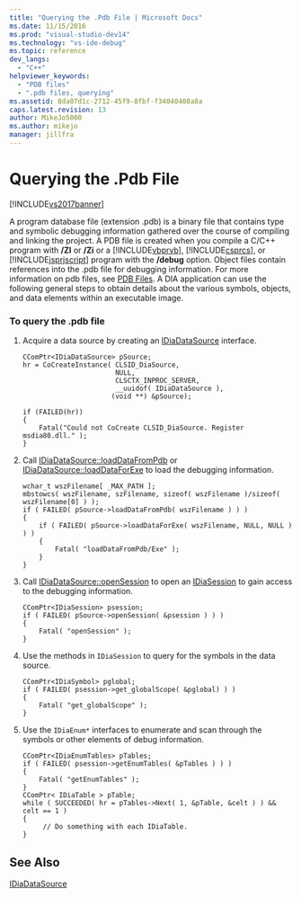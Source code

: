 ```yaml
---
title: "Querying the .Pdb File | Microsoft Docs"
ms.date: 11/15/2016
ms.prod: "visual-studio-dev14"
ms.technology: "vs-ide-debug"
ms.topic: reference
dev_langs: 
  - "C++"
helpviewer_keywords: 
  - "PDB files"
  - ".pdb files, querying"
ms.assetid: 8da07d1c-2712-45f9-8fbf-f34040408a8a
caps.latest.revision: 13
author: MikeJo5000
ms.author: mikejo
manager: jillfra
---
```

# Querying the .Pdb File
[!INCLUDE[vs2017banner](../../includes/vs2017banner.md)]

A program database file (extension .pdb) is a binary file that contains type and symbolic debugging information gathered over the course of compiling and linking the project. A PDB file is created when you compile a C/C++ program with **/ZI** or **/Zi** or a [!INCLUDE[vbprvb](../../includes/vbprvb-md.md)], [!INCLUDE[csprcs](../../includes/csprcs-md.md)], or [!INCLUDE[jsprjscript](../../includes/jsprjscript-md.md)] program with the **/debug** option. Object files contain references into the .pdb file for debugging information. For more information on pdb files, see [PDB Files](http://msdn.microsoft.com/1761c84e-8c2c-4632-9649-b5f99964ed3f). A DIA application can use the following general steps to obtain details about the various symbols, objects, and data elements within an executable image.  
  
### To query the .pdb file  
  
1. Acquire a data source by creating an [IDiaDataSource](../../debugger/debug-interface-access/idiadatasource.md) interface.  
  
    ```cpp#  
    CComPtr<IDiaDataSource> pSource;  
    hr = CoCreateInstance( CLSID_DiaSource,  
                           NULL,  
                           CLSCTX_INPROC_SERVER,  
                           __uuidof( IDiaDataSource ),  
                          (void **) &pSource);  
  
    if (FAILED(hr))  
    {  
        Fatal("Could not CoCreate CLSID_DiaSource. Register msdia80.dll." );  
    }  
    ```  
  
2. Call [IDiaDataSource::loadDataFromPdb](../../debugger/debug-interface-access/idiadatasource-loaddatafrompdb.md) or [IDiaDataSource::loadDataForExe](../../debugger/debug-interface-access/idiadatasource-loaddataforexe.md) to load the debugging information.  
  
    ```cpp#  
    wchar_t wszFilename[ _MAX_PATH ];  
    mbstowcs( wszFilename, szFilename, sizeof( wszFilename )/sizeof( wszFilename[0] ) );  
    if ( FAILED( pSource->loadDataFromPdb( wszFilename ) ) )  
    {  
        if ( FAILED( pSource->loadDataForExe( wszFilename, NULL, NULL ) ) )  
        {  
            Fatal( "loadDataFromPdb/Exe" );  
        }  
    }  
    ```  
  
3. Call [IDiaDataSource::openSession](../../debugger/debug-interface-access/idiadatasource-opensession.md) to open an [IDiaSession](../../debugger/debug-interface-access/idiasession.md) to gain access to the debugging information.  
  
    ```cpp#  
    CComPtr<IDiaSession> psession;  
    if ( FAILED( pSource->openSession( &psession ) ) )   
    {  
        Fatal( "openSession" );  
    }  
    ```  
  
4. Use the methods in `IDiaSession` to query for the symbols in the data source.  
  
    ```cpp#  
    CComPtr<IDiaSymbol> pglobal;  
    if ( FAILED( psession->get_globalScope( &pglobal) ) )  
    {  
        Fatal( "get_globalScope" );  
    }  
    ```  
  
5. Use the `IDiaEnum*` interfaces to enumerate and scan through the symbols or other elements of debug information.  
  
    ```cpp#  
    CComPtr<IDiaEnumTables> pTables;  
    if ( FAILED( psession->getEnumTables( &pTables ) ) )  
    {  
        Fatal( "getEnumTables" );  
    }  
    CComPtr< IDiaTable > pTable;  
    while ( SUCCEEDED( hr = pTables->Next( 1, &pTable, &celt ) ) && celt == 1 )  
    {  
         // Do something with each IDiaTable.  
    }  
    ```  
  
## See Also  
 [IDiaDataSource](../../debugger/debug-interface-access/idiadatasource.md)
